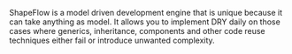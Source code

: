 ShapeFlow is a model driven development engine that is unique because it can take anything as model. 
It allows you to implement DRY daily on those cases where generics, inheritance, components and other code reuse techniques either fail or introduce unwanted complexity. 